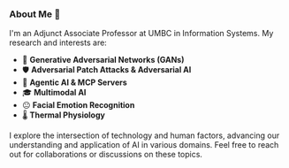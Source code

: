 ### About Me 👋

I'm an Adjunct Associate Professor at UMBC in Information Systems. My research and interests are:

- 🎨 **Generative Adversarial Networks (GANs)**
- 🛡️ **Adversarial Patch Attacks & Adversarial AI**
- 🤖 **Agentic AI & MCP Servers**
- 🎓 **Multimodal AI**
- 😐 **Facial Emotion Recognition**
- 🌡️ **Thermal Physiology**

I explore the intersection of technology and human factors, advancing our understanding and application of AI in various domains. Feel free to reach out for collaborations or discussions on these topics.

